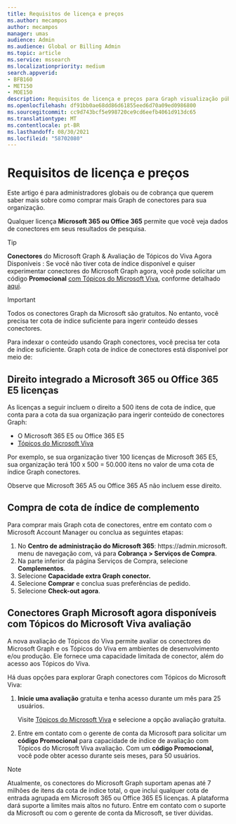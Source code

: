 ```yaml
---
title: Requisitos de licença e preços
ms.author: mecampos
author: mecampos
manager: umas
audience: Admin
ms.audience: Global or Billing Admin
ms.topic: article
ms.service: mssearch
ms.localizationpriority: medium
search.appverid:
- BFB160
- MET150
- MOE150
description: Requisitos de licença e preços para Graph visualização pública de conectores da Microsoft para Pesquisa da Microsoft
ms.openlocfilehash: df91bb0ae68dd86d61855eed6d70a09ed0986800
ms.sourcegitcommit: cc9d743bcf5e998720ce9cd6eefb4061d913dc65
ms.translationtype: MT
ms.contentlocale: pt-BR
ms.lasthandoff: 08/30/2021
ms.locfileid: "58702080"
---
```

<!---Previous ms.author: rusamai --->

# <a name="license-requirements-and-pricing"></a>Requisitos de licença e preços

Este artigo é para administradores globais ou de cobrança que querem saber mais sobre como comprar mais Graph de conectores para sua organização.

Qualquer licença **Microsoft 365 ou Office 365** permite que você veja dados de conectores em seus resultados de pesquisa.

> [!TIP]
> **Conectores** do Microsoft Graph & Avaliação de Tópicos do Viva Agora Disponíveis : Se você não tiver cota de índice disponível e quiser experimentar conectores do Microsoft Graph agora, você pode solicitar um código **Promocional** [com Tópicos do Microsoft Viva](https://www.microsoft.com/microsoft-viva/topics?activetab=pivot:overviewtab), conforme detalhado [aqui](#microsoft-graph-connectors-now-available-with-microsoft-viva-topics-trial).

>[!IMPORTANT]
>Todos os conectores Graph da Microsoft são gratuitos. No entanto, você precisa ter cota de índice suficiente para ingerir conteúdo desses conectores.

Para indexar o conteúdo usando Graph conectores, você precisa ter cota de índice suficiente. Graph cota de índice de conectores está disponível por meio de:

## <a name="entitlement-built-into-microsoft-365-or-office-365-e5-licenses"></a>Direito integrado a Microsoft 365 ou Office 365 E5 licenças

As licenças a seguir incluem o direito a 500 itens de cota de índice, que conta para a cota da sua organização para ingerir conteúdo de conectores Graph:

* O Microsoft 365 E5 ou Office 365 E5
* [ Tópicos do Microsoft Viva ](https://www.microsoft.com/microsoft-viva/topics?activetab=pivot:overviewtab)

Por exemplo, se sua organização tiver 100 licenças de Microsoft 365 E5, sua organização terá 100 x 500 = 50.000 itens no valor de uma cota de índice Graph conectores.

<!---Comment requested in PR#143--->
Observe que Microsoft 365 A5 ou Office 365 A5 não incluem esse direito.

## <a name="purchase-of-add-on-index-quota"></a>Compra de cota de índice de complemento
Para comprar mais Graph cota de conectores, entre em contato com o Microsoft Account Manager ou conclua as seguintes etapas:

1. No **Centro de administração do Microsoft 365**: https://<span>admin.microsoft.</span> menu de navegação com, vá para **Cobrança > Serviços de Compra**.
2. Na parte inferior da página Serviços de Compra, selecione **Complementos**.
3. Selecione **Capacidade extra Graph conector.**
4. Selecione **Comprar** e conclua suas preferências de pedido.
5. Selecione **Check-out agora**.

## <a name="microsoft-graph-connectors-now-available-with-microsoft-viva-topics-trial"></a>Conectores Graph Microsoft agora disponíveis com Tópicos do Microsoft Viva avaliação
 A nova avaliação de Tópicos do Viva permite avaliar os conectores do Microsoft Graph e os Tópicos do Viva em ambientes de desenvolvimento e/ou produção. Ele fornece uma capacidade limitada de conector, além do acesso aos Tópicos do Viva.

Há duas opções para explorar Graph conectores com Tópicos do Microsoft Viva:

1. **Inicie uma avaliação** gratuita e tenha acesso durante um mês para 25 usuários.

     Visite [Tópicos do Microsoft Viva](https://www.microsoft.com/microsoft-viva/topics?activetab=pivot:overviewtab) e selecione a opção avaliação gratuita.

2. Entre em contato com o gerente de conta da Microsoft para solicitar um **código Promocional** para capacidade de índice de avaliação com Tópicos do Microsoft Viva avaliação. Com um **código Promocional,** você pode obter acesso durante seis meses, para 50 usuários.

> [!NOTE]
> Atualmente, os conectores do Microsoft Graph suportam apenas até 7 milhões de itens da cota de índice total, o que inclui qualquer cota de entrada agrupada em Microsoft 365 ou Office 365 E5 licenças. A plataforma dará suporte a limites mais altos no futuro. Entre em contato com o suporte da Microsoft ou com o gerente de conta da Microsoft, se tiver dúvidas.
